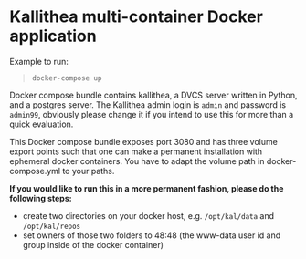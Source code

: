 # Kallithea multi-container Docker application 

Example to run:
> `docker-compose up `

Docker compose bundle contains kallithea, a DVCS server written in Python, and a postgres server. The Kallithea admin login is `admin` and password is `admin99`, obviously please change it if you intend to use this for more than a quick evaluation.

This Docker compose bundle exposes port 3080 and has three volume export points such that one can make a permanent installation with ephemeral docker containers.
You have to adapt the volume path in docker-compose.yml to your paths.

**If you would like to run this in a more permanent fashion, please do the following steps:**

- create two directories on your docker host, e.g. `/opt/kal/data` and `/opt/kal/repos`
- set owners of those two folders to 48:48 (the www-data user id and group inside of the docker container)

